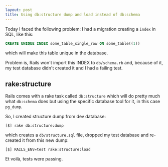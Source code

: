 ```yaml
---
layout: post
title: Using db:structure dump and load instead of db:schema
---
```


Today I faced the following problem: I had a migration creating a `index` in SQL, like this:

```sql
CREATE UNIQUE INDEX some_table_single_row ON some_table((1))
```

which will make this table unique in the database.

Problem is, Rails won't import this INDEX to `db/schema.rb` and, because of it, my test database didn't created it and I had a failing test.

## rake:structure

Rails comes with a rake task called `db:structure` which will do pretty much what `db:schema` does but using the specific database
tool for it, in this case `pg_dump`.

So, I created structure dump from dev database:

```
[$] rake db:structure:dump
```

which creates a `db/structure.sql` file, dropped my test database and re-created it from this new dump:

```
[$] RAILS_ENV=test rake:structure:load
```

Et voilà, tests were passing.